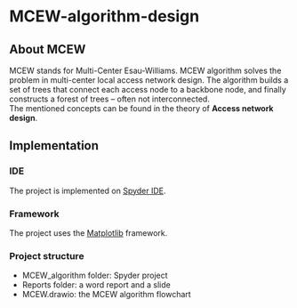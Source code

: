 # MCEW-algorithm-design
## About MCEW
MCEW stands for Multi-Center Esau-Williams. MCEW algorithm solves the problem in multi-center local access network design. The algorithm builds a set of trees that connect each access node to a backbone node, and finally constructs a forest of trees – often not interconnected.  
The mentioned concepts can be found in the theory of **Access network design**.
## Implementation
### IDE
The project is implemented on [Spyder IDE](https://www.spyder-ide.org/).
### Framework
The project uses the [Matplotlib](https://matplotlib.org/stable/index.html#) framework.
### Project structure
* MCEW_algorithm folder: Spyder project
* Reports folder: a word report and a slide
* MCEW.drawio: the MCEW algorithm flowchart
